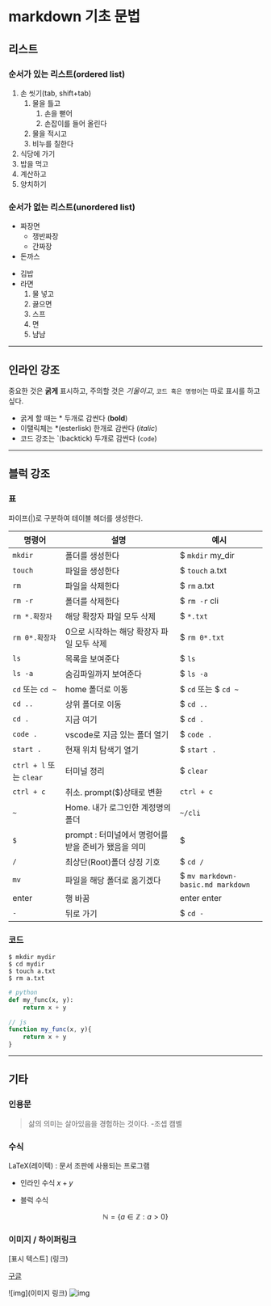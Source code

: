 # markdown 기초 문법

## 리스트

### 순서가 있는 리스트(ordered list)

1. 손 씻기(tab, shift+tab)
   1. 물을 틀고
      1. 손을 뻗어
      2. 손잡이를 들어 올린다
   2. 물을 적시고
   3. 비누를 칠한다
2. 식당에 가기
3. 밥을 먹고
4. 계산하고
5. 양치하기

### 순서가 없는 리스트(unordered list)

- 짜장면
  - 쟁반짜장
  - 간짜장
- 돈까스
* 김밥
* 라면
    1. 물 넣고
    2. 끓으면
    3. 스프
    4. 면
    5. 냠냠

---

## 인라인 강조
중요한 것은 **굵게** 표시하고, 주의할 것은 *기울이고*, `코드 혹은 명령어`는 따로 표시를 하고싶다.

- 굵게 할 때는 * 두개로 감싼다 (**bold**)
- 이탤릭체는 *(esterlisk) 한개로 감싼다 (*italic*)
- 코드 강조는 \`(backtick) 두개로 감싼다 (`code`)

---

## 블럭 강조

### 표

파이프(|)로 구분하여 테이블 헤더를 생성한다.

|명령어|설명|예시|
|-|-|-|
|`mkdir`|폴더를 생성한다|$ `mkdir` my_dir|
|`touch`|파일을 생성한다|$ `touch` a.txt|
|`rm`|파일을 삭제한다|$ `rm` a.txt|
|`rm -r`|폴더를 삭제한다|$ `rm -r` cli|
|`rm *.확장자`|해당 확장자 파일 모두 삭제|$ `*.txt`|
|`rm 0*.확장자`|0으로 시작하는 해당 확장자 파일 모두 삭제|$ `rm 0*.txt`|
|`ls`|목록을 보여준다|$ `ls`|
|`ls -a`|숨김파일까지 보여준다|$ `ls -a`|
|`cd` 또는 `cd ~`|home 폴더로 이동|$ `cd` 또는 $ `cd ~`|
|`cd ..`|상위 폴더로 이동|$ `cd ..`|
|`cd . `|지금 여기|$ `cd .`|
|`code .`|vscode로 지금 있는 폴더 열기|$ `code .`|
|`start .`|현재 위치 탐색기 열기|$ `start .`|
|`ctrl + l` 또는 `clear`|터미널 정리|$ `clear`|
|`ctrl + c`|취소. prompt($)상태로 변환|`ctrl + c`|
|`~`|Home. 내가 로그인한 계정명의 폴더|`~/cli`|
|`$`|prompt : 터미널에서 명령어를 받을 준비가 됐음을 의미|$|
|`/`|최상단(Root)폴더 상징 기호|$ `cd /`|
|`mv`|파일을 해당 폴더로 옮기겠다|$ `mv markdown-basic.md markdown`|
|enter|행 바꿈|enter enter|
|`-`|뒤로 가기|$ `cd -`|

### 코드

```
$ mkdir mydir
$ cd mydir
$ touch a.txt
$ rm a.txt
```

```python
# python
def my_func(x, y):
    return x + y
```

```javascript
// js
function my_func(x, y){
    return x + y
}
```

---

## 기타

### 인용문

> 삶의 의미는 살아있음을 경험하는 것이다. 
> -조셉 캠벨

### 수식
LaTeX(레이텍) : 문서 조판에 사용되는 프로그램

- 인라인 수식 $x + y$

- 블럭 수식  

$$
\mathbb{N} = \{ a \in \mathbb{Z} : a > 0 \}
$$

### 이미지 / 하이퍼링크
[표시 텍스트] (링크)

[구글](https://google.com)

![img](이미지 링크)
![img](https://www.creativeboom.com/uploads/articles/70/7061556f2bf274e57e387b4ab67b3b3bc7032958_1620.jpeg)
